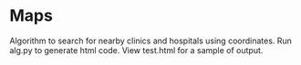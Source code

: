 # Maps

Algorithm to search for nearby clinics and hospitals using coordinates. Run alg.py to generate html code. View test.html for a sample of output.
